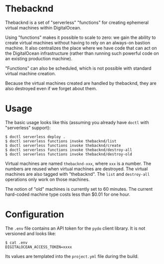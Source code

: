 # Thebacknd

Thebacknd is a set of "serverless" "functions" for creating ephemeral virtual
machines within DigitalOcean.

Using "functions" makes it possible to scale to zero: we gain the ability to
create virtual machines without having to rely on an always-on bastion machine.
It also centralizes the place where we have code that can act on the
DigitalOcean infrastructure (rather than running such powerful code on an
existing production machine).

"Functions" can also be scheduled, which is not possible with standard virtual
machine creation.

Because the virtual machines created are handled by thebacknd, they are also
destroyed even if we forget about them.

# Usage

The basic usage looks like this (assuming you already have `doctl` with
"serverless" support):

```
$ doctl serverless deploy .
$ doctl serverless functions invoke thebacknd/list
$ doctl serverless functions invoke thebacknd/create
$ doctl serverless functions invoke thebacknd/destroy-all
$ doctl serverless functions invoke thebacknd/destroy-old
```

Virtual machines are named `thebacknd-xxx`, where `xxx` is a number. The
numbers are reused when virtual machines are destroyed. The virtual machines
are also tagged with "thebacknd". The `list` and `destroy-all` operations only
work on those machines.

The notion of "old" machines is currently set to 60 minutes. The current
hard-coded machine type costs less than $0.01 for one hour.

# Configuration

The `.env` file contains an API token for the `pydo` client library. It is not
versioned and looks like:

```
$ cat .env
DIGITALOCEAN_ACCESS_TOKEN=xxxx
```

Its values are templated into the `project.yml` file during the build.
